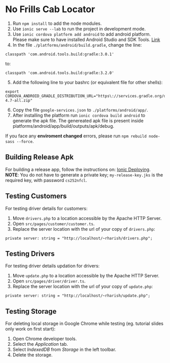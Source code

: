 # No Frills Cab Locator

1. Run `npm install` to add the node modules.
2. Use `ionic serve --lab` to run the project in development mode.
3. Use `ionic cordova platform add android` to add android platform. Please make sure to have installed Android Studio and   SDK Tools. [Link](https://developer.android.com/studio/intro/update)
4. In the file `./platforms/android/build.gradle`, change the line:
  ```
  classpath 'com.android.tools.build:gradle:3.0.1'
  ```
  to:
  ```
  classpath 'com.android.tools.build:gradle:3.2.0'
  ```
5. Add the following line to your bashrc (or equivalent file for other shells):
  ```
  export CORDOVA_ANDROID_GRADLE_DISTRIBUTION_URL="https\://services.gradle.org/distributions/gradle-4.7-all.zip"
  ```
6. Copy the file `google-services.json` to `./platforms/android/app/`.
7. After installing the platform run `ionic cordova build android` to generate the apk file. The genereated apk file is present inside platforms/android/app/build/outputs/apk/debug.

If you face any **enviroment changed** errors, please run ```npm rebuild node-sass --force```.

## Building Release Apk
For building a release app, follow the instructions on: [Ionic Deploying](https://ionicframework.com/docs/intro/deploying/).
**NOTE**: You do not have to generate a private key; `my-release-key.jks` is the required key, with password `cs252nfcl`.

## Testing Customers
For testing driver details for customers:
1. Move `drivers.php` to a location accessible by the Apache HTTP Server.
2. Open `src/pages/customer/customer.ts`.
3. Replace the server location with the url of your copy of `drivers.php`:
  ```
  private server: string = "http://localhost/~rharish/drivers.php";
  ```

## Testing Drivers
For testing driver details updation for drivers:
1. Move `update.php` to a location accessible by the Apache HTTP Server.
2. Open `src/pages/driver/driver.ts`.
3. Replace the server location with the url of your copy of `update.php`:
  ```
  private server: string = "http://localhost/~rharish/update.php";
  ```

## Testing Storage
For deleting local storage in Google Chrome while testing (eg. tutorial slides only work on first start):
1. Open Chrome developer tools.
2. Select the *Application* tab.
3. Select *IndexedDB* from *Storage* in the left toolbar.
4. Delete the storage.
